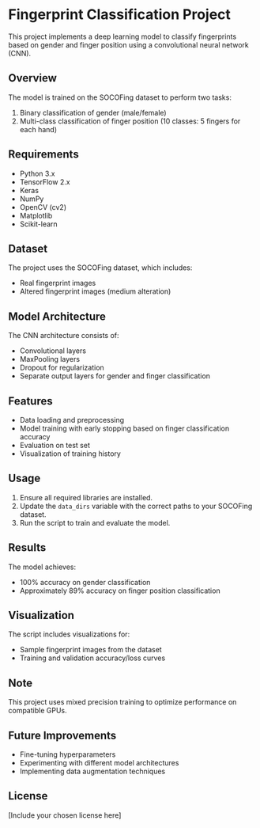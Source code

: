 # Fingerprint Classification Project

This project implements a deep learning model to classify fingerprints based on gender and finger position using a convolutional neural network (CNN).

## Overview

The model is trained on the SOCOFing dataset to perform two tasks:
1. Binary classification of gender (male/female)
2. Multi-class classification of finger position (10 classes: 5 fingers for each hand)

## Requirements

- Python 3.x
- TensorFlow 2.x
- Keras
- NumPy
- OpenCV (cv2)
- Matplotlib
- Scikit-learn

## Dataset

The project uses the SOCOFing dataset, which includes:
- Real fingerprint images
- Altered fingerprint images (medium alteration)

## Model Architecture

The CNN architecture consists of:
- Convolutional layers
- MaxPooling layers
- Dropout for regularization
- Separate output layers for gender and finger classification

## Features

- Data loading and preprocessing
- Model training with early stopping based on finger classification accuracy
- Evaluation on test set
- Visualization of training history

## Usage

1. Ensure all required libraries are installed.
2. Update the `data_dirs` variable with the correct paths to your SOCOFing dataset.
3. Run the script to train and evaluate the model.

## Results

The model achieves:
- 100% accuracy on gender classification
- Approximately 89% accuracy on finger position classification

## Visualization

The script includes visualizations for:
- Sample fingerprint images from the dataset
- Training and validation accuracy/loss curves

## Note

This project uses mixed precision training to optimize performance on compatible GPUs.

## Future Improvements

- Fine-tuning hyperparameters
- Experimenting with different model architectures
- Implementing data augmentation techniques

## License

[Include your chosen license here]
